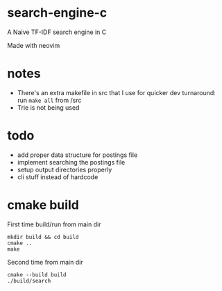 # search-engine-c
A Naive TF-IDF search engine in C

Made with neovim

# notes
- There's an extra makefile in src that I use for quicker dev turnaround: run ```make all``` from /src
- Trie is not being used

# todo
- add proper data structure for postings file
- implement searching the postings file
- setup output directories properly
- cli stuff instead of hardcode

# cmake build
First time build/run from main dir
```
mkdir build && cd build
cmake ..
make
```
Second time from main dir
```
cmake --build build
./build/search
```
